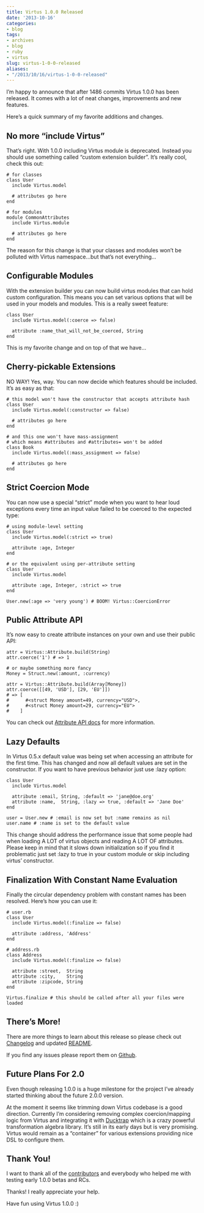 ```yaml
---
title: Virtus 1.0.0 Released
date: '2013-10-16'
categories:
- blog
tags:
- archives
- blog
- ruby
- virtus
slug: virtus-1-0-0-released
aliases:
- "/2013/10/16/virtus-1-0-0-released"
---
```


I’m happy to announce that after 1486 commits Virtus 1.0.0 has been released. It comes with a lot of neat changes, improvements and new features.

Here’s a quick summary of my favorite additions and changes.

## No more “include Virtus”

That’s right. With 1.0.0 including Virtus module is deprecated. Instead you should use something called “custom extension builder”. It’s really cool, check this out:

```generic
# for classes
class User
  include Virtus.model

  # attributes go here
end

# for modules
module CommonAttributes
  include Virtus.module

  # attributes go here
end

```

The reason for this change is that your classes and modules won’t be polluted with Virtus namespace…but that’s not everything…

## Configurable Modules

With the extension builder you can now build virtus modules that can hold custom configuration. This means you can set various options that will be used in your models and modules. This is a really sweet feature:

```generic
class User
  include Virtus.model(:coerce => false)

  attribute :name_that_will_not_be_coerced, String
end

```

This is my favorite change and on top of that we have…

## Cherry-pickable Extensions

NO WAY! Yes, way. You can now decide which features should be included. It’s as easy as that:

```generic
# this model won't have the constructor that accepts attribute hash
class User
  include Virtus.model(:constructor => false)

  # attributes go here
end

# and this one won't have mass-assignment
# which means #attributes and #attributes= won't be added
class Book
  include Virtus.model(:mass_assignment => false)

  # attributes go here
end

```

## Strict Coercion Mode

You can now use a special “strict” mode when you want to hear loud exceptions every time an input value failed to be coerced to the expected type:

```generic
# using module-level setting
class User
  include Virtus.model(:strict => true)

  attribute :age, Integer
end

# or the equivalent using per-attribute setting
class User
  include Virtus.model

  attribute :age, Integer, :strict => true
end

User.new(:age => 'very young') # BOOM! Virtus::CoercionError

```

## Public Attribute API

It’s now easy to create attribute instances on your own and use their public API:

```generic
attr = Virtus::Attribute.build(String)
attr.coerce('1') # => 1

# or maybe something more fancy
Money = Struct.new(:amount, :currency)

attr = Virtus::Attribute.build(Array[Money])
attr.coerce([[49, 'USD'], [29, 'EU']])
# => [
#      #<struct Money amount=49, currency="USD">,
#      #<struct Money amount=29, currency="EU">
#    ]

```

You can check out [Attribute API docs](http://rubydoc.info/github/solnic/virtus/v1.0.0/Virtus/Attribute) for more information.

## Lazy Defaults

In Virtus 0.5.x default value was being set when accessing an attribute for the first time. This has changed and now all default values are set in the constructor. If you want to have previous behavior just use :lazy option:

```generic
class User
  include Virtus.model

  attribute :email, String, :default => 'jane@doe.org'
  attribute :name,  String, :lazy => true, :default => 'Jane Doe'
end

user = User.new # :email is now set but :name remains as nil
user.name # :name is set to the default value

```

This change should address the performance issue that some people had when loading A LOT of virtus objects and reading A LOT OF attributes. Please keep in mind that it slows down initialization so if you find it problematic just set :lazy to true in your custom module or skip including virtus’ constructor.

## Finalization With Constant Name Evaluation

Finally the circular dependency problem with constant names has been resolved. Here’s how you can use it:

```generic
# user.rb
class User
  include Virtus.model(:finalize => false)

  attribute :address, 'Address'
end

# address.rb
class Address
  include Virtus.model(:finalize => false)

  attribute :street,  String
  attribute :city,    String
  attribute :zipcode, String
end

Virtus.finalize # this should be called after all your files were loaded

```

## There’s More!

There are more things to learn about this release so please check out [Changelog](https://github.com/solnic/virtus/blob/master/Changelog.md#v100-2013-10-16) and updated [README](https://github.com/solnic/virtus/blob/master/README.md).

If you find any issues please report them on [Github](https://github.com/solnic/virtus/issues?state=open).

## Future Plans For 2.0

Even though releasing 1.0.0 is a huge milestone for the project I’ve already started thinking about the future 2.0.0 version.

At the moment it seems like trimming down Virtus codebase is a good direction. Currently I’m considering removing complex coercion/mapping logic from Virtus and integrating it with [Ducktrap](https://github.com/mbj/ducktrap) which is a crazy powerful transformation algebra library. It’s still in its early days but is very promising. Virtus would remain as a “container” for various extensions providing nice DSL to configure them.

## Thank You!

I want to thank all of the [contributors](https://github.com/solnic/virtus/graphs/contributors) and everybody who helped me with testing early 1.0.0 betas and RCs.

Thanks! I really appreciate your help.

Have fun using Virtus 1.0.0 :)

